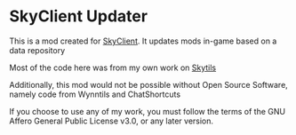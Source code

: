 # SkyClient Updater

This is a mod created for [SkyClient](https://github.com/nacrt/SkyblockClient). It updates mods in-game based on a data repository 

Most of the code here was from my own work on [Skytils](https://github.com/Skytils/SkytilsMod)

Additionally, this mod would not be possible without Open Source Software, namely code from Wynntils and ChatShortcuts

If you choose to use any of my work, you must follow the terms of the GNU Affero General Public License v3.0, or any later version.